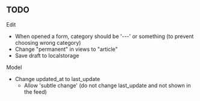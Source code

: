 ## TODO

Edit 

- When opened a form, category should be '---' or something
  (to prevent choosing wrong category)
- Change "permanent" in views to "article"
- Save draft to localstorage

Model

- Change updated_at to last_update
  - Allow 'subtle change' (do not change last_update and not shown in the feed)
